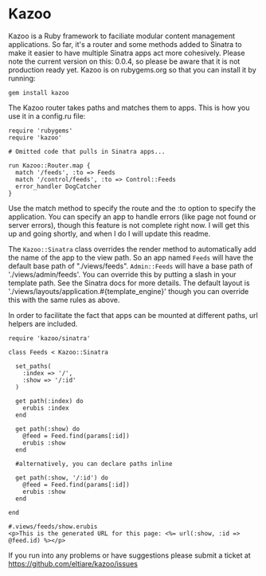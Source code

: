 Kazoo
=====

Kazoo is a Ruby framework to faciliate modular content management applications. So far, it's a router and some methods added to Sinatra to make it easier to have multiple Sinatra apps act more cohesively. Please note the current version on this: 0.0.4, so please be aware that it is not production ready yet. Kazoo is on rubygems.org so that you can install it by running:

    gem install kazoo

The Kazoo router takes paths and matches them to apps. This is how you use it in a config.ru file:

    require 'rubygems'
    require 'kazoo'
    
    # Omitted code that pulls in Sinatra apps...
    
    run Kazoo::Router.map {
      match '/feeds', :to => Feeds
      match '/control/feeds', :to => Control::Feeds
      error_handler DogCatcher
    }
    
Use the match method to specify the route and the :to option to specify the application. You can specify an app to handle errors (like page not found or server errors), though this feature is not complete right now. I will get this up and going shortly, and when I do I will update this readme.

The `Kazoo::Sinatra` class overrides the render method to automatically add the name of the app to the view path. So an app named `Feeds` will have the default base path of "./views/feeds". `Admin::Feeds` will have a base path of './views/admin/feeds'. You can override this by putting a slash in your template path. See the Sinatra docs for more details.  The default layout is './views/layouts/application.#{template_engine}' though you can override this with the same rules as above.


In order to facilitate the fact that apps can be mounted at different paths, url helpers are included.

    require 'kazoo/sinatra'
    
    class Feeds < Kazoo::Sinatra
    
      set_paths(
        :index => '/',
        :show => '/:id'
      )
      
      get path(:index) do
        erubis :index
      end
      
      get path(:show) do
        @feed = Feed.find(params[:id])
        erubis :show
      end
    
      #alternatively, you can declare paths inline
      
      get path(:show, '/:id') do
        @feed = Feed.find(params[:id])
        erubis :show
      end
      
    end
    
    #.views/feeds/show.erubis
    <p>This is the generated URL for this page: <%= url(:show, :id => @feed.id) %></p>
    
    
If you run into any problems or have suggestions please submit a ticket at  https://github.com/eltiare/kazoo/issues
